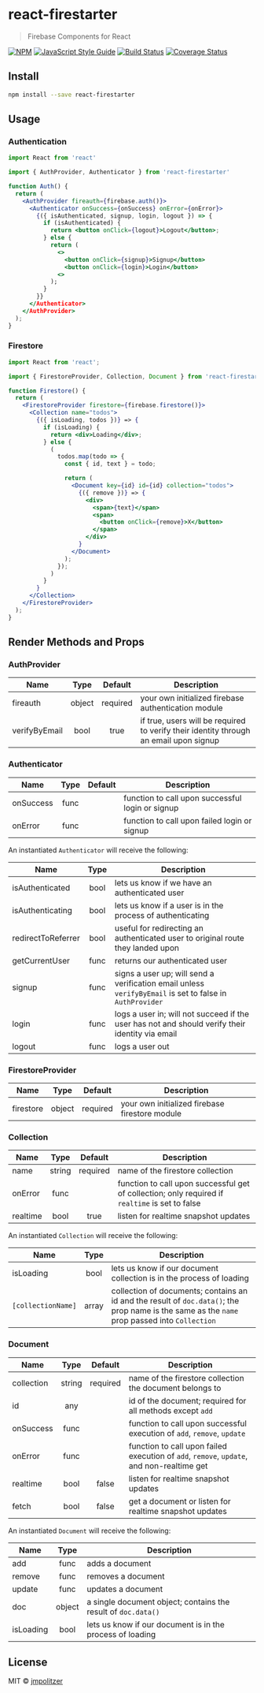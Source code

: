 # react-firestarter

> Firebase Components for React

[![NPM](https://img.shields.io/npm/v/react-firestarter.svg)](https://www.npmjs.com/package/react-firestarter) [![JavaScript Style Guide](https://img.shields.io/badge/code_style-standard-brightgreen.svg)](https://standardjs.com)
[![Build Status](https://travis-ci.org/<jmpolitzer>/<react-firestarter>.svg?branch=master)](https://travis-ci.org/<jmpolitzer>/<react-firestarter>)
[![Coverage Status](https://coveralls.io/repos/github/jmpolitzer/react-firestarter/badge.svg?branch=master)](https://coveralls.io/github/jmpolitzer/react-firestarter?branch=master)

## Install

```bash
npm install --save react-firestarter
```

## Usage

### Authentication

```jsx
import React from 'react'

import { AuthProvider, Authenticator } from 'react-firestarter'

function Auth() {
  return (
    <AuthProvider fireauth={firebase.auth()}>
      <Authenticator onSuccess={onSuccess} onError={onError}>
        {({ isAuthenticated, signup, login, logout }) => {
          if (isAuthenticated) {
            return <button onClick={logout}>Logout</button>;
          } else {
            return (
              <>
                <button onClick={signup}>Signup</button>
                <button onClick={login}>Login</button>
              <>
            );
          }
        }}
      </Authenticator>
    </AuthProvider>
  );
}
```

### Firestore

```jsx
import React from 'react';

import { FirestoreProvider, Collection, Document } from 'react-firestarter';

function Firestore() {
  return (
    <FirestoreProvider firestore={firebase.firestore()}>
      <Collection name="todos">
        {({ isLoading, todos })} => {
          if (isLoading) {
            return <div>Loading</div>;
          } else {
            (
              todos.map(todo => {
                const { id, text } = todo;

                return (
                  <Document key={id} id={id} collection="todos">
                    {({ remove })} => {
                      <div>
                        <span>{text}</span>
                        <span>
                          <button onClick={remove}>X</button>
                        </span>
                      </div>
                    }
                  </Document>
                );
              });
            )
          }
        }
      </Collection>
    </FirestoreProvider>
  );
}
```

## Render Methods and Props

### AuthProvider

| Name          |  Type  | Default  | Description                                                                           |
| ------------- | :----: | :------: | ------------------------------------------------------------------------------------- |
| fireauth      | object | required | your own initialized firebase authentication module                                   |
| verifyByEmail |  bool  |   true   | if true, users will be required to verify their identity through an email upon signup |

### Authenticator

| Name      | Type | Default | Description                                      |
| --------- | :--: | :-----: | ------------------------------------------------ |
| onSuccess | func |         | function to call upon successful login or signup |
| onError   | func |         | function to call upon failed login or signup     |

An instantiated `Authenticator` will receive the following:

| Name               | Type | Description                                                                                              |
| ------------------ | :--: | -------------------------------------------------------------------------------------------------------- |
| isAuthenticated    | bool | lets us know if we have an authenticated user                                                            |
| isAuthenticating   | bool | lets us know if a user is in the process of authenticating                                               |
| redirectToReferrer | bool | useful for redirecting an authenticated user to original route they landed upon                          |
| getCurrentUser     | func | returns our authenticated user                                                                           |
| signup             | func | signs a user up; will send a verification email unless `verifyByEmail` is set to false in `AuthProvider` |
| login              | func | logs a user in; will not succeed if the user has not and should verify their identity via email          |
| logout             | func | logs a user out                                                                                          |

### FirestoreProvider

| Name      |  Type  | Default  | Description                                    |
| --------- | :----: | :------: | ---------------------------------------------- |
| firestore | object | required | your own initialized firebase firestore module |

### Collection

| Name     |  Type  | Default  | Description                                                                                     |
| -------- | :----: | :------: | ----------------------------------------------------------------------------------------------- |
| name     | string | required | name of the firestore collection                                                                |
| onError  |  func  |          | function to call upon successful get of collection; only required if `realtime` is set to false |
| realtime |  bool  |   true   | listen for realtime snapshot updates                                                            |

An instantiated `Collection` will receive the following:

| Name               | Type  | Description                                                                                                                                   |
| ------------------ | :---: | --------------------------------------------------------------------------------------------------------------------------------------------- |
| isLoading          | bool  | lets us know if our document collection is in the process of loading                                                                          |
| `[collectionName]` | array | collection of documents; contains an id and the result of `doc.data()`; the prop name is the same as the `name` prop passed into `Collection` |

### Document

| Name       |  Type  | Default  | Description                                                                               |
| ---------- | :----: | :------: | ----------------------------------------------------------------------------------------- |
| collection | string | required | name of the firestore collection the document belongs to                                  |
| id         |  any   |          | id of the document; required for all methods except `add`                                 |
| onSuccess  |  func  |          | function to call upon successful execution of `add`, `remove`, `update`                   |
| onError    |  func  |          | function to call upon failed execution of `add`, `remove`, `update`, and non-realtime get |
| realtime   |  bool  |  false   | listen for realtime snapshot updates                                                      |
| fetch      |  bool  |  false   | get a document or listen for realtime snapshot updates                                    |

An instantiated `Document` will receive the following:

| Name      |  Type  | Description                                                   |
| --------- | :----: | ------------------------------------------------------------- |
| add       |  func  | adds a document                                               |
| remove    |  func  | removes a document                                            |
| update    |  func  | updates a document                                            |
| doc       | object | a single document object; contains the result of `doc.data()` |
| isLoading |  bool  | lets us know if our document is in the process of loading     |

## License

MIT © [jmpolitzer](https://github.com/jmpolitzer)
